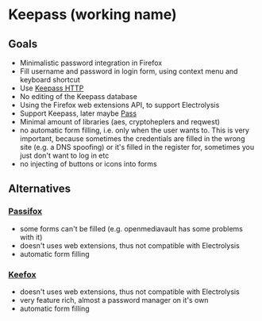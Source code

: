 Keepass (working name)
===

## Goals
 - Minimalistic password integration in Firefox
 - Fill username and password in login form, using context menu and keyboard shortcut
 - Use [Keepass HTTP](https://github.com/pfn/keepasshttp)
 - No editing of the Keepass database
 - Using the Firefox web extensions API, to support Electrolysis
 - Support Keepass, later maybe [Pass](https://www.passwordstore.org/)
 - Minimal amount of libraries (aes, cryptoheplers and reqwest)
 - no automatic form filling, i.e. only when the user wants to. This is very important, because sometimes the credentials are filled in the wrong site (e.g. a DNS spoofing) or it's filled in the register for, sometimes you just don't want to log in etc
 - no injecting of buttons or icons into forms

## Alternatives
### [Passifox](https://github.com/pfn/passifox)
 - some forms can't be filled (e.g. openmediavault has some problems with it)
 - doesn't uses web extensions, thus not compatible with Electrolysis
 - automatic form filling

 
### [Keefox](http://keefox.org/)
 - doesn't uses web extensions, thus not compatible with Electrolysis
 - very feature rich, almost a password manager on it's own
 - automatic form filling
 
 
 
